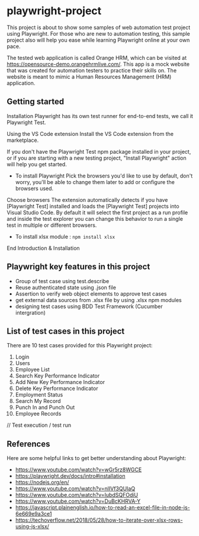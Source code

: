 # playwright-project

This project is about to show some samples of web automation test project using Playwright. For those who are new to automation testing, this sample project also will help you ease while learning Playwright online at your own pace.

The tested web application is called Orange HRM, which can be visited at https://opensource-demo.orangehrmlive.com/. This app is a mock website that was created for automation testers to practice their skills on. The website is meant to mimic a Human Resources Management (HRM) application.

## Getting started

Installation
Playwright has its own test runner for end-to-end tests, we call it Playwright Test.

Using the VS Code extension
Install the VS Code extension from the marketplace.

If you don't have the Playwright Test npm package installed in your project, or if you are starting with a new testing project, "Install Playwright" action will help you get started.

* To install Playwright
Pick the browsers you'd like to use by default, don't worry, you'll be able to change them later to add or configure the browsers used.

Choose browsers
The extension automatically detects if you have [Playwright Test] installed and loads the [Playwright Test] projects into Visual Studio Code. By default it will select the first project as a run profile and inside the test explorer you can change this behavior to run a single test in multiple or different browsers.

* To install xlsx module : `npm install xlsx`



 End Introduction & Installation

## Playwright key features in this project

- Group of test case using test.describe
- Reuse authenticated state using .json file
- Assertion to verify web object elements to approve test cases
- get external data sources from .xlsx file by using .xlsx npm modules
- designing test cases using BDD Test Framework (Cucumber intergration)

## List of test cases in this project

There are 10 test cases provided for this Playwright project:

1. Login
2. Users
3. Employee List
4. Search Key Performance Indicator
5. Add New Key Performance Indicator
6. Delete Key Performance Indicator
7. Employment Status
8. Search My Record
9. Punch In and Punch Out
10. Employee Records


// Test execution / test run


## References

Here are some helpful links to get better understanding about Playwright:

- https://www.youtube.com/watch?v=wGr5rz8WGCE
- https://playwright.dev/docs/intro#installation
- https://nodejs.org/en/
- https://www.youtube.com/watch?v=nlIVf3QUIaQ
- https://www.youtube.com/watch?v=IubdSQFOdiU
- https://www.youtube.com/watch?v=DuBcKHRVA-Y
- https://javascript.plainenglish.io/how-to-read-an-excel-file-in-node-js-6e669e9a3ce1
- https://techoverflow.net/2018/05/28/how-to-iterate-over-xlsx-rows-using-js-xlsx/


